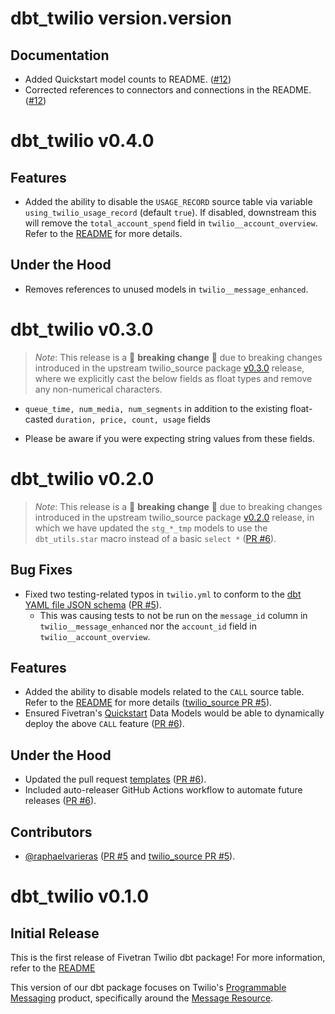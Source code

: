 # dbt_twilio version.version

## Documentation
- Added Quickstart model counts to README. ([#12](https://github.com/fivetran/dbt_twilio/pull/12))
- Corrected references to connectors and connections in the README. ([#12](https://github.com/fivetran/dbt_twilio/pull/12))

# dbt_twilio v0.4.0

## Features
- Added the ability to disable the `USAGE_RECORD` source table via variable `using_twilio_usage_record` (default `true`). If disabled, downstream this will remove the `total_account_spend` field in `twilio__account_overview`. Refer to the [README](https://github.com/fivetran/dbt_twilio?tab=readme-ov-file#step-4-enablingdisabling-models) for more details. 

## Under the Hood
- Removes references to unused models in `twilio__message_enhanced`.

# dbt_twilio v0.3.0

> _Note_: This release is a 🚨 **breaking change** 🚨 due to breaking changes introduced in the upstream twilio_source package [v0.3.0](https://github.com/fivetran/dbt_twilio_source/releases/tag/v0.3.0) release, where we explicitly cast the below fields as float types and remove any non-numerical characters. 
- `queue_time, num_media, num_segments` in addition to the existing float-casted `duration, price, count, usage` fields

- Please be aware if you were expecting string values from these fields.

# dbt_twilio v0.2.0

> _Note_: This release is a 🚨 **breaking change** 🚨 due to breaking changes introduced in the upstream twilio_source package [v0.2.0](https://github.com/fivetran/dbt_twilio_source/releases/tag/v0.2.0) release, in which we have updated the `stg_*_tmp` models to use the `dbt_utils.star` macro instead of a basic `select *` ([PR #6](https://github.com/fivetran/dbt_twilio_source/pull/6)).

## Bug Fixes
- Fixed two testing-related typos in `twilio.yml` to conform to the [dbt YAML file JSON schema](https://github.com/dbt-labs/dbt-jsonschema/blob/main/schemas/dbt_yml_files.json#L683) ([PR #5](https://github.com/fivetran/dbt_twilio/pull/5)).
  - This was causing tests to not be run on the `message_id` column in `twilio__message_enhanced` nor the `account_id` field in `twilio__account_overview`.

## Features
- Added the ability to disable models related to the `CALL` source table. Refer to the [README](https://github.com/fivetran/dbt_twilio_source?tab=readme-ov-file#step-4-enablingdisabling-models) for more details ([twilio_source PR #5](https://github.com/fivetran/dbt_twilio_source/pull/5)).
- Ensured Fivetran's [Quickstart](https://fivetran.com/docs/transformations/quickstart) Data Models would be able to dynamically deploy the above `CALL` feature ([PR #6](https://github.com/fivetran/dbt_twilio/pull/6)).

## Under the Hood
- Updated the pull request [templates](/.github) ([PR #6](https://github.com/fivetran/dbt_twilio/pull/6)).
- Included auto-releaser GitHub Actions workflow to automate future releases ([PR #6](https://github.com/fivetran/dbt_twilio/pull/6)).

## Contributors
- [@raphaelvarieras](https://github.com/raphaelvarieras) ([PR #5](https://github.com/fivetran/dbt_twilio/pull/5) and [twilio_source PR #5](https://github.com/fivetran/dbt_twilio_source/pull/5)).

# dbt_twilio v0.1.0
## Initial Release
This is the first release of Fivetran Twilio dbt package! For more information, refer to the [README](/README.md)

This version of our dbt package focuses on Twilio's [Programmable Messaging](https://www.twilio.com/docs/messaging) product, specifically around the [Message Resource](https://www.twilio.com/docs/sms/api/message-resource).
